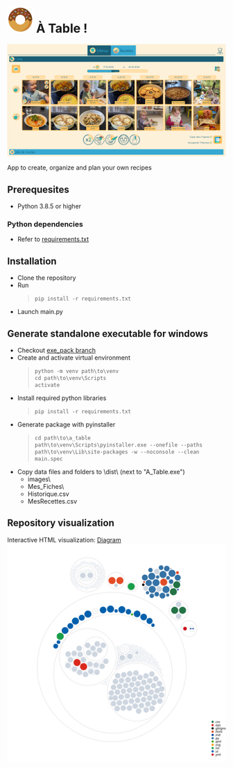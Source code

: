 # ![donut.png](https://github.com/juvarlet/a_table/blob/ju_branch/UI/images/donut_icon.png?raw=true) À Table !
![app_screenshot.png](https://github.com/juvarlet/a_table/blob/ju_branch/images/app_screenshot.png?raw=true)

App to create, organize and plan your own recipes

## Prerequesites
* Python 3.8.5 or higher


### Python dependencies
- Refer to [requirements.txt](https://github.com/juvarlet/a_table/blob/ju_branch/requirements.txt)


## Installation
* Clone the repository
* Run 
  >     pip install -r requirements.txt
* Launch main.py

## Generate standalone executable for windows
* Checkout [exe_pack branch](https://github.com/juvarlet/a_table/tree/exe_pack)
* Create and activate virtual environment
  >     python -m venv path\to\venv
  >     cd path\to\venv\Scripts
  >     activate
* Install required python libraries 
  >     pip install -r requirements.txt
* Generate package with pyinstaller
  >     cd path\to\a_table
  >     path\to\venv\Scripts\pyinstaller.exe --onefile --paths path\to\venv\Lib\site-packages -w --noconsole --clean main.spec
* Copy data files and folders to \dist\ (next to "A_Table.exe")
  * images\ 
  * Mes_Fiches\
  * Historique.csv
  * MesRecettes.csv

## Repository visualization
Interactive HTML visualization: [Diagram](https://octo-repo-visualization.vercel.app/?repo=juvarlet%2Fa_table)
![Visualization of this repo](./diagram.svg)
